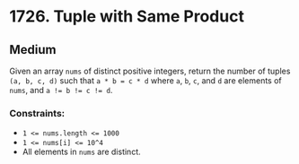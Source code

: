 # 1726. Tuple with Same Product

## Medium

Given an array `nums` of distinct positive integers, return the number of tuples `(a, b, c, d)` such that
`a * b = c * d` where `a`, `b`, `c`, and `d` are elements of `nums`, and `a != b != c != d`.

### Constraints:

- `1 <= nums.length <= 1000`
- `1 <= nums[i] <= 10^4`
- All elements in `nums` are distinct.
